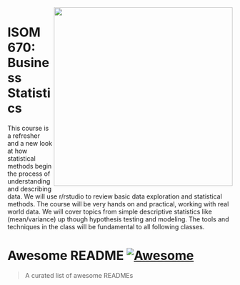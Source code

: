 <img src="https://github.com/jzhu808/images/blob/master/JZ.JPG" align="right" width="400" />

# ISOM 670: Business Statistics
This course is a refresher and a new look at how statistical methods begin the process of understanding
and describing data. We will use r/rstudio to review basic data exploration and statistical methods. The
course will be very hands on and practical, working with real world data. We will cover topics from simple
descriptive statistics like (mean/variance) up though hypothesis testing and modeling. The tools and
techniques in the class will be fundamental to all following classes.

# Awesome README [![Awesome](https://github.com/jzhu808/images/blob/master/JZ.JPG)](https://github.com/jzhu808)
> A curated list of awesome READMEs

